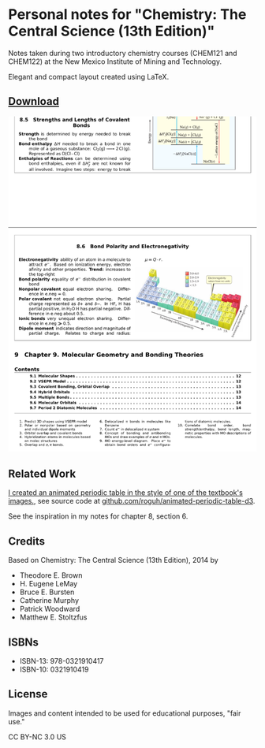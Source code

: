 # Personal notes for "Chemistry: The Central Science (13th Edition)"

Notes taken during two introductory chemistry courses (CHEM121 and CHEM122) at
the New Mexico Institute of Mining and Technology.

Elegant and compact layout created using LaTeX.

## [Download](./notes.pdf)

![preview.png](./preview.png)

## Related Work

[I created an animated periodic table in the style of one of the textbook's images.](https://roguh.com/projects/animated-periodic-table-d3/), see source code at [github.com/roguh/animated-periodic-table-d3](https://github.com/roguh/animated-periodic-table-d3).

See the inspiration in my notes for chapter 8, section 6.

## Credits

Based on Chemistry: The Central Science (13th Edition), 2014
by

- Theodore E. Brown
- H. Eugene LeMay
- Bruce E. Bursten
- Catherine Murphy
- Patrick Woodward
- Matthew E. Stoltzfus

## ISBNs

- ISBN-13: 978-0321910417
- ISBN-10: 0321910419

## License

Images and content intended to be used for educational purposes, "fair use."

CC BY-NC 3.0 US
